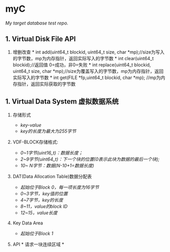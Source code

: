 # myC

*My target database test repo.*

## 1. Virtual Disk File API

1. 增删改查
        * int add(uint64\_t blockid, uint64\_t size, char *mp);//size为写入的字节数，mp为内存指针，返回实际写入的字节数
        * int clear(uint64\_t blockid);//返回值 0=成功，非0=失败
        * int replace(uint64\_t blockid, uint64\_t size, char *mp);//size为覆盖写入的字节数，mp为内存指针，返回实际写入的字节数
        * int get(FILE *fp,uint64\_t blockid, char *mp); //mp为内存指针，返回实际获取的字节数

## 1. Virtual Data System 虚拟数据系统

1. 存储形式  
	* *key-value*  
	* *key的长度为最大为255字节*  
2. VDF-BLOCK存储格式:
	* *0~1字节(uint16\_t)：数据长度；*  
	* *2~9字节(uint64\_t)：下一个块的位置(0表示此块为数据的最后一个块);*  
	* *10~ N字节：数据(N-10+1=数据长度)*	
3. DAT(Data Allocation Table)数据分配表
	* *起始位于Block 0，每一项长度为16字节*
	* *0~3字节，key值的位置*
	* *4~7字节，key的长度*
	* *8~11，value的block ID*
	* *12~15，value长度*
4. Key Data Area
	* *起始位于Block 1*

5. API
        * 请求一块连续区域
        * 